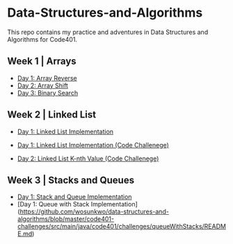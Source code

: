 
# Data-Structures-and-Algorithms
This repo contains my practice and adventures in Data Structures and Algorithms for Code401. 
## Week 1 | Arrays
- [Day 1: Array Reverse](../code-challenges/array-reverse/ArrayReverse.java) 
- [Day 2: Array Shift](https://github.com/wosunkwo/data-structures-and-algorithms/blob/master/code401-challenges/readme/README2.md)
- [Day 3: Binary Search](https://github.com/wosunkwo/data-structures-and-algorithms/blob/master/code401-challenges/readme/README3.md)

## Week 2 | Linked List
- [Day 1: Linked List Implementation](https://github.com/wosunkwo/data-structures-and-algorithms/blob/master/code401-challenges/src/main/java/code401/challenges/linkedlist/README.md)
- [Day 1: Linked List Implementation (Code Challenege)](https://github.com/wosunkwo/data-structures-and-algorithms/blob/master/code401-challenges/src/main/java/code401/challenges/linkedlist/README.md)

- [Day 2: Linked List K-nth Value (Code Challenege)](https://github.com/wosunkwo/data-structures-and-algorithms/blob/master/code401-challenges/src/main/java/code401/challenges/linkedlist/README.md)

## Week 3 | Stacks and Queues
- [Day 1: Stack and Queue Implementation](https://github.com/wosunkwo/data-structures-and-algorithms/tree/master/code401-challenges/src/main/java/code401/challenges/stacksandqueues/README.md)
- [Day 1: Queue with Stack Implementation] (https://github.com/wosunkwo/data-structures-and-algorithms/blob/master/code401-challenges/src/main/java/code401/challenges/queueWithStacks/README.md)
